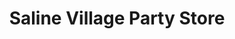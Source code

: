 ---
title: "Saline Village Party Store"
url: /saline/saline-village-party-store/
shop: Lebensmittel
---